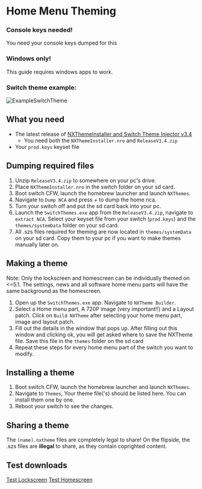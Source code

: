 # Home Menu Theming

### Console keys needed!
You need your console keys dumped for this
	
### Windows only!
This guide requires windows apps to work.

### Switch theme example:
![ExampleSwitchTheme](https://raw.githubusercontent.com/suchmememanyskill/SwitchThemeGuide/master/ThemingExample.jpg)


	

## What you need 

- The latest release of [NXThemeInstaller and Switch Theme Injector v3.4](https://github.com/exelix11/SwitchThemeInjector/releases)
	- You need both the `NXThemeInstaller.nro` and `ReleaseV3.4.zip`
- Your `prod.keys` keyset file
	
## Dumping required files

1. Unzip `ReleaseV3.4.zip` to somewhere on your pc's drive.
2. Place `NXThemeInstaller.nro` in the switch folder on your sd card.
3. Boot switch CFW, launch the homebrew launcher and launch `NXThemes`.
4. Navigate to `Dump NCA` and press + to dump the home nca.
5. Turn your switch off and put the sd card back into your pc.
6. Launch the `SwitchThemes.exe` app from the `ReleaseV3.4.zip`, navigate to `extract NCA`. Select your keyset file from your switch (`prod.keys`) and the `themes/systemData` folder on your sd card.
7. All .szs files required for theming are now located in `themes/systemData` on your sd card. Copy them to your pc if you want to make themes manually later on.


## Making a theme

Note:
Only the lockscreen and homescreen can be individually themed on <=5.1. The settings, news and all software home menu parts will have the same background as the homescreen.

1. Open up the `SwitchThemes.exe` app. Navigate to `NXTheme Builder`.
2. Select a Home menu part, A 720P image (very important!!) and a Layout patch. Click on `Build NXTheme` after selecting your home menu part, image and layout patch.
3. Fill out the details in the window that pops up. After filling out this window and clicking ok, you will get asked where to save the NXTheme file. Save this file in the `themes` folder on the sd card
4. Repeat these steps for every home menu part of the switch you want to modify.
	
## Installing a theme

1. Boot switch CFW, launch the homebrew launcher and launch `NXThemes`.
2. Navigate to `Themes`, Your theme file('s) should be listed here. You can install them one by one.
3. Reboot your switch to see the changes.

## Sharing a theme
The `(name).nxtheme` files are completely legal to share! On the flipside, the .szs files are **illegal** to share, as they contain coprighted content. 

## Test downloads
[Test Lockscreen](https://cdn.discordapp.com/attachments/450631843583229954/524649804144574464/TrianglesLock.nxtheme)
[Test Homescreen](https://cdn.discordapp.com/attachments/450631843583229954/524649801241985054/SunlightWavesHome.nxtheme)
